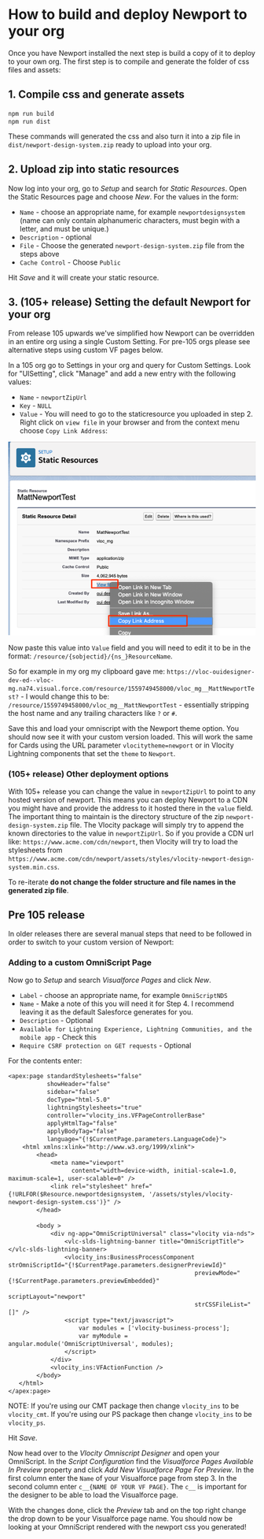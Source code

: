 # How to build and deploy Newport to your org

Once you have Newport installed the next step is build a copy of it to deploy to your own org. The first step is to compile and generate the folder of css files and assets:

## 1. Compile css and generate assets

```
npm run build
npm run dist
```

These commands will generated the css and also turn it into a zip file in `dist/newport-design-system.zip` ready to upload into your org.

## 2. Upload zip into static resources

Now log into your org, go to _Setup_ and search for _Static Resources_. Open the Static Resources page and choose _New_. For the values in the form:

- `Name` - choose an appropriate name, for example `newportdesignsystem` (name can only contain alphanumeric characters, must begin with a letter, and must be unique.)
- `Description` - optional
- `File` - Choose the generated `newport-design-system.zip` file from the steps above
- `Cache Control` - Choose `Public`

Hit _Save_ and it will create your static resource.

## 3. (105+ release) Setting the default Newport for your org

From release 105 upwards we've simplified how Newport can be overridden in an entire org using a single Custom Setting. For pre-105 orgs please see alternative steps using custom VF pages below.

In a 105 org go to Settings in your org and query for Custom Settings. Look for "UISetting", click "Manage" and add a new entry with the following values:

- `Name` - `newportZipUrl`
- `Key` - `NULL`
- `Value` - You will need to go to the staticresource you uploaded in step 2. Right click on `view file` in your browser and from the context menu choose `Copy Link Address`:

![Preview tool](./docs/copy_link_address_of_static_resource.png)

Now paste this value into `Value` field and you will need to edit it to be in the format: `/resource/{sobjectid}/{ns_}ResourceName`.

So for example in my org my clipboard gave me: `https://vloc-ouidesigner-dev-ed--vloc-mg.na74.visual.force.com/resource/1559749458000/vloc_mg__MattNewportTest?` - I would change this to be: `/resource/1559749458000/vloc_mg__MattNewportTest` - essentially stripping the host name and any trailing characters like `?` or `#`.

Save this and load your omniscript with the Newport theme option. You should now see it with your custom version loaded. This will work the same for Cards using the URL parameter `vlocitytheme=newport` or in Vlocity Lightning components that set the `theme` to `Newport`.

### (105+ release) Other deployment options

With 105+ release you can change the value in `newportZipUrl` to point to any hosted version of newport. This means you can deploy Newport to a CDN you might have and provide the address to it hosted there in the `value` field. The important thing to maintain is the directory structure of the zip `newport-design-system.zip` file. The Vlocity package will simply try to append the known directories to the value in `newportZipUrl`. So if you provide a CDN url like: `https://www.acme.com/cdn/newport`, then Vlocity will try to load the stylesheets from `https://www.acme.com/cdn/newport/assets/styles/vlocity-newport-design-system.min.css`.

To re-iterate **do not change the folder structure and file names in the generated zip file**.

## Pre 105 release

In older releases there are several manual steps that need to be followed in order to switch to your custom version of Newport:

### Adding to a custom OmniScript Page

Now go to _Setup_ and search _Visualforce Pages_ and click _New_.

- `Label` - choose an appropriate name, for example `OmniScriptNDS`
- `Name` - Make a note of this you will need it for Step 4. I recommend leaving it as the default Salesforce generates for you.
- `Description` - Optional
- `Available for Lightning Experience, Lightning Communities, and the mobile app` - Check this
- `Require CSRF protection on GET requests` - Optional

For the contents enter:

```
<apex:page standardStylesheets="false"
           showHeader="false"
           sidebar="false"
           docType="html-5.0"
           lightningStylesheets="true"
           controller="vlocity_ins.VFPageControllerBase"
           applyHtmlTag="false"
           applyBodyTag="false"
           language="{!$CurrentPage.parameters.LanguageCode}">
    <html xmlns:xlink="http://www.w3.org/1999/xlink">
        <head>
            <meta name="viewport"
                  content="width=device-width, initial-scale=1.0, maximum-scale=1, user-scalable=0" />
            <link rel="stylesheet" href="{!URLFOR($Resource.newportdesignsystem, '/assets/styles/vlocity-newport-design-system.css')}" />
        </head>

        <body >
            <div ng-app="OmniScriptUniversal" class="vlocity via-nds">
                <vlc-slds-lightning-banner title="OmniScriptTitle"></vlc-slds-lightning-banner>
                <vlocity_ins:BusinessProcessComponent strOmniScriptId="{!$CurrentPage.parameters.designerPreviewId}"
                                                     previewMode="{!$CurrentPage.parameters.previewEmbedded}"
                                                     scriptLayout="newport"
                                                     strCSSFileList="[]" />
                <script type="text/javascript">
                    var modules = ['vlocity-business-process'];
                    var myModule = angular.module('OmniScriptUniversal', modules);
                </script>
            </div>
            <vlocity_ins:VFActionFunction />
        </body>
   </html>
</apex:page>
```

NOTE: If you're using our CMT package then change `vlocity_ins` to be `vlocity_cmt`. If you're using our PS package then change `vlocity_ins` to be `vlocity_ps`.

Hit _Save_.

Now head over to the _Vlocity Omniscript Designer_ and open your OmniScript. In the _Script Configuration_ find the _Visualforce Pages Available In Preview_ property and click _Add New Visualforce Page For Preview_. In the first column enter the `Name` of your Visualforce page from step 3. In the second column enter `c__{NAME OF YOUR VF PAGE}`. The `c__` is important for the designer to be able to load the Visualforce page.

With the changes done, click the _Preview_ tab and on the top right change the drop down to be your Visualforce page name. You should now be looking at your OmniScript rendered with the newport css you generated!
